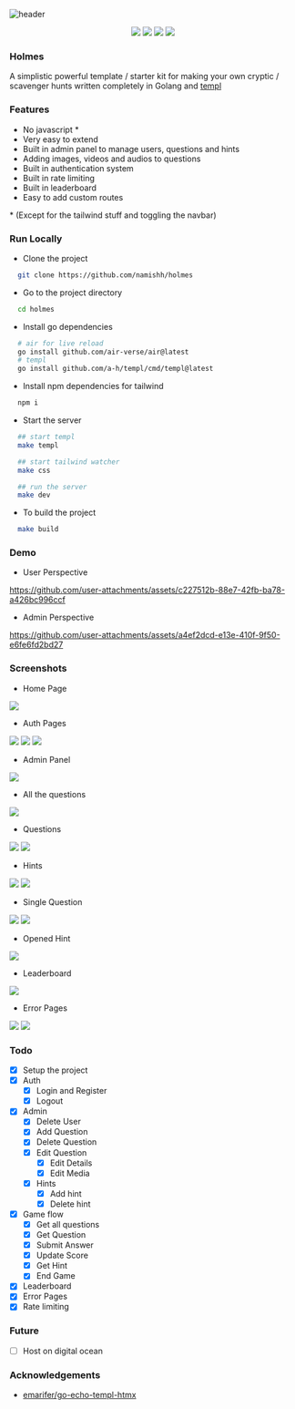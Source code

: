 ![header](https://i.imgur.com/3EIbYcO.png)

<div align="center">

<img src="https://img.shields.io/badge/go-%2300ADD8.svg?style=for-the-badge&logo=go&logoColor=white"> <img src="https://img.shields.io/badge/sqlite-%2307405e.svg?style=for-the-badge&logo=sqlite&logoColor=white"> <img src="https://img.shields.io/badge/tailwindcss-%2338B2AC.svg?style=for-the-badge&logo=tailwind-css&logoColor=white"> <img src="https://img.shields.io/badge/DigitalOcean-%230167ff.svg?style=for-the-badge&logo=digitalOcean&logoColor=white">

</div>

### Holmes
A simplistic powerful template / starter kit for making your own cryptic / scavenger hunts written completely in Golang and [templ](https://github.com/a-h/templ)

### Features
- No javascript *
- Very easy to extend
- Built in admin panel to manage users, questions and hints
- Adding images, videos and audios to questions
- Built in authentication system
- Built in rate limiting
- Built in leaderboard
- Easy to add custom routes

\* (Except for the tailwind stuff and toggling the navbar)


### Run Locally

- Clone the project

```bash
  git clone https://github.com/namishh/holmes
```

- Go to the project directory

```bash
  cd holmes
```

- Install go dependencies

```bash
  # air for live reload
  go install github.com/air-verse/air@latest
  # templ
  go install github.com/a-h/templ/cmd/templ@latest
```

- Install npm dependencies for tailwind

```bash
  npm i
```

- Start the server

```bash
  ## start templ
  make templ

  ## start tailwind watcher
  make css

  ## run the server
  make dev
```

- To build the project
```bash
  make build
```

### Demo

- User Perspective

https://github.com/user-attachments/assets/c227512b-88e7-42fb-ba78-a426bc996ccf

- Admin Perspective
  
https://github.com/user-attachments/assets/a4ef2dcd-e13e-410f-9f50-e6fe6fd2bd27



### Screenshots

- Home Page 

<img src="https://i.imgur.com/0IE0zAi.png">

- Auth Pages

<img src="https://i.imgur.com/tbKPDpP.png">
<img src="https://i.imgur.com/TSMiuCG.png">
<img src="https://i.imgur.com/uoidEFB.png">

- Admin Panel

<img src="https://i.imgur.com/48Vrz7j.png">

- All the questions

<img src="https://i.imgur.com/r4oROL4.png">

- Questions

<img src="https://i.imgur.com/08huRR2.png">
<img src="https://i.imgur.com/AQRfR9a.png">

- Hints

<img src="https://i.imgur.com/fWM2z3y.png">
<img src="https://i.imgur.com/QL5eEmC.png">

- Single Question

<img src="https://i.imgur.com/BXVcmQ1.png">
<img src="https://i.imgur.com/qShZuKT.png">

- Opened Hint 

<img src="https://i.imgur.com/mJoiwCZ.png">

- Leaderboard

<img src="https://i.imgur.com/z1awEXU.png">

- Error Pages

<img src="https://i.imgur.com/hGTiQWn.png">
<img src="blob:https://imgur.com/6d1faf60-631a-43c5-87ca-733338f6ef76">

### Todo
- [x] Setup the project
- [x] Auth
  - [x] Login and Register
  - [x] Logout
- [x] Admin
  - [x] Delete User
  - [x] Add Question
  - [x] Delete Question
  - [x] Edit Question
    - [x] Edit Details
    - [x] Edit Media
  - [x] Hints
    - [x] Add hint
    - [x] Delete hint
- [x] Game flow
  - [x] Get all questions
  - [x] Get Question
  - [x] Submit Answer
  - [x] Update Score
  - [x] Get Hint
  - [x] End Game
- [x] Leaderboard
- [x] Error Pages
- [x] Rate limiting

### Future
- [ ] Host on digital ocean

### Acknowledgements

-  [emarifer/go-echo-templ-htmx](https://github.com/emarifer/go-echo-templ-htmx)
